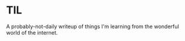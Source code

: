 # TIL

A probably-not-daily writeup of things I'm learning from the wonderful world of the internet. 
